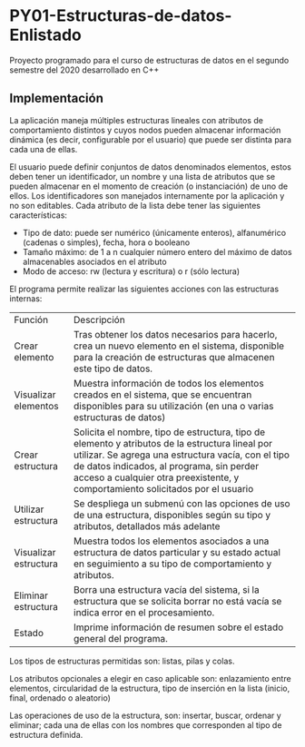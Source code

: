 # PY01-Estructuras-de-datos-Enlistado
Proyecto programado para el curso de estructuras de datos en el segundo semestre del 2020 desarrollado en C++
## Implementación

<p>La aplicación maneja múltiples estructuras lineales con atributos de comportamiento distintos y cuyos nodos pueden almacenar información dinámica (es decir, configurable por el usuario) que puede ser distinta para cada una de ellas.</p>

<p>El usuario puede definir conjuntos de datos denominados elementos, estos deben tener un identificador, un nombre y una lista de atributos que se pueden almacenar en el momento de creación (o instanciación) de uno de ellos. Los identificadores son manejados internamente por la aplicación y no son editables. Cada atributo de la lista debe tener las siguientes características:</p>

<ul>
 <li>Tipo de dato: puede ser numérico (únicamente enteros), alfanumérico (cadenas o simples), fecha, hora o booleano</li>
 <li>Tamaño máximo: de 1 a n cualquier número entero del máximo de datos almacenables asociados en el atributo</li>
 <li>Modo de acceso: rw (lectura y escritura) o r (sólo lectura)</li>
</ul>

<p>El programa permite realizar las siguientes acciones con las estructuras internas:</p>

<table style="width:100%">
  <tr>
    <td>Función</td>
    <td>Descripción</td>
  </tr>
  <tr>
    <td>Crear elemento</td>
    <td>Tras obtener los datos necesarios para hacerlo, crea un nuevo elemento en el sistema, disponible para la creación de estructuras que almacenen este tipo de     datos.</td>
  </tr>
  
  <tr>
  <td>Visualizar elementos</td>
  <td>Muestra información de todos los elementos creados en el sistema, que se encuentran disponibles para su utilización (en una o varias estructuras de datos)</td>
  </tr>
  
  <tr>
  <td>Crear estructura</td>
  <td>Solicita el nombre, tipo de estructura, tipo de elemento y atributos de la estructura lineal por utilizar. Se agrega una estructura vacía, con el tipo de datos indicados, al programa, sin perder acceso a cualquier otra preexistente, y comportamiento solicitados por el usuario</td>
  </tr>
  
  <tr>
  <td>Utilizar estructura</td>
  <td>Se despliega un submenú con las opciones de uso de una estructura, disponibles según su tipo y atributos, detallados más adelante</td>
  </tr>
  
  <tr>
  <td>Visualizar estructura</td>
  <td>Muestra todos los elementos asociados a una estructura de datos particular y su estado actual en seguimiento a su tipo de comportamiento y atributos.</td>
  </tr> 
  
  <tr>
  <td>Eliminar estructura</td>
  <td>Borra una estructura vacía del sistema, si la estructura que se solicita borrar no está vacía se indica error en el procesamiento.</td>
  </tr>
  
  <tr>
  <td>Estado</td>
  <td>Imprime información de resumen sobre el estado general del programa.</td>
  </tr>
</table>

<p>Los tipos de estructuras permitidas son: listas, pilas y colas.</p>
<p>Los atributos opcionales a elegir en caso aplicable son: enlazamiento entre elementos, circularidad de la estructura, tipo de inserción en la lista (inicio, final, ordenado o aleatorio)</p>
<p>Las operaciones de uso de la estructura, son: insertar, buscar, ordenar y eliminar; cada una de ellas con los nombres que corresponden al tipo de estructura definida.</p>
